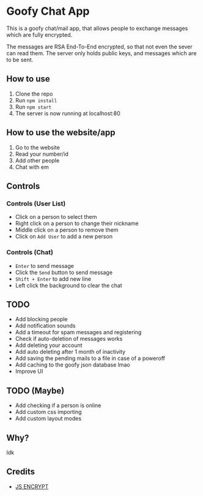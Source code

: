 # Goofy Chat App
This is a goofy chat/mail app, that allows people to exchange messages which are fully encrypted.

The messages are RSA End-To-End encrypted, so that not even the sever can read them.
The server only holds public keys, and messages which are to be sent.

## How to use
1. Clone the repo
2. Run `npm install`
3. Run `npm start`
4. The server is now running at localhost:80

## How to use the website/app
1. Go to the website
2. Read your number/id
3. Add other people
4. Chat with em

## Controls

### Controls (User List)
- Click on a person to select them
- Right click on a person to change their nickname
- Middle click on a person to remove them
- Click on `Add User` to add a new person

### Controls (Chat)
- `Enter` to send message
- Click the `Send` button to send message
- `Shift + Enter` to add new line
- Left click the background to clear the chat

## TODO
- Add blocking people
- Add notification sounds
- Add a timeout for spam messages and registering
- Check if auto-deletion of messages works
- Add deleting your account
- Add auto deleting after 1 month of inactivity
- Add saving the pending mails to a file in case of a poweroff
- Add caching to the goofy json database lmao
- Improve UI


## TODO (Maybe)
- Add checking if a person is online
- Add custom css importing
- Add custom layout modes


## Why?
Idk


## Credits
 - [JS ENCRYPT](https://github.com/travist/jsencrypt)




